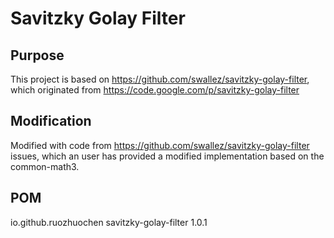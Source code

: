 # Savitzky Golay Filter

## Purpose
This project is based on https://github.com/swallez/savitzky-golay-filter, 
which originated from https://code.google.com/p/savitzky-golay-filter

## Modification 
Modified with code from https://github.com/swallez/savitzky-golay-filter issues, which an user has provided a
modified implementation based on the common-math3. 

## POM

<dependency>
  <groupId>io.github.ruozhuochen</groupId>
  <artifactId>savitzky-golay-filter</artifactId>
  <version>1.0.1</version>
</dependency>
